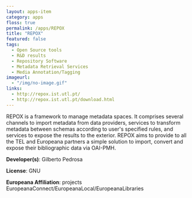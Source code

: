 ```yaml
---
layout: apps-item
category: apps
floss: true
permalink: /apps/REPOX
title: "REPOX"
featured: false
tags:
  - Open Source tools
  - R&D results
  - Repository Software
  - Metadata Retrieval Services
  - Media Annotation/Tagging
imageurl:
  - "/img/no-image.gif"
links:
  - http://repox.ist.utl.pt/
  - http://repox.ist.utl.pt/download.html
---
```

REPOX is a framework to manage metadata spaces. It comprises several channels to import metadata from data providers, services to transform metadata between schemas according to user's specified rules, and services to expose the results to the exterior. REPOX aims to provide to all the TEL and Europeana partners a simple solution to import, convert and expose their bibliographic data via OAI-PMH.

**Developer(s)**: Gilberto Pedrosa

**License**: GNU

**Europeana Affiliation**: projects EuropeanaConnect/EuropeanaLocal/EuropeanaLibraries 

